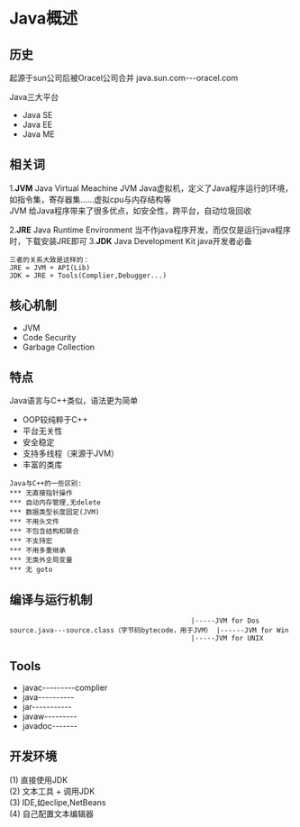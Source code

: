 # Java概述

## 历史
起源于sun公司后被Oracel公司合并
java.sun.com---oracel.com

Java三大平台
- Java SE
- Java EE
- Java ME

## 相关词

1.**JVM** Java Virtual Meachine
JVM Java虚拟机，定义了Java程序运行的环境，如指令集，寄存器集......虚拟cpu与内存结构等  
JVM 给Java程序带来了很多优点，如安全性，跨平台，自动垃圾回收  

2.**JRE** Java Runtime Environment
当不作java程序开发，而仅仅是运行java程序时，下载安装JRE即可
3.**JDK** Java Development Kit
java开发者必备
```
三者的关系大致是这样的：  
JRE = JVM + API(Lib)  
JDK = JRE + Tools(Complier,Debugger...)
```
## 核心机制
- JVM
- Code Security
- Garbage Collection

## 特点
Java语言与C++类似，语法更为简单
- OOP较纯粹于C++
- 平台无关性
- 安全稳定
- 支持多线程（来源于JVM）
- 丰富的类库
```
Java与C++的一些区别:
*** 无直接指针操作
*** 自动内存管理,无delete
*** 数据类型长度固定(JVM)
*** 不用头文件
*** 不包含结构和联合
*** 不支持宏
*** 不用多重继承
*** 无类外全局变量
*** 无 goto
```
## 编译与运行机制
```
                                             |-----JVM for Dos
source.java---source.class（字节码bytecode，用于JVM） |------JVM for Win
                                             |-----JVM for UNIX
```
## Tools
- javac---------complier
- java----------
- jar-----------
- javaw---------
- javadoc-------

## 开发环境
(1) 直接使用JDK   
(2) 文本工具 + 调用JDK   
(3) IDE,如eclipe,NetBeans   
(4) 自己配置文本编辑器   

